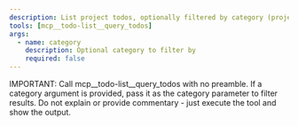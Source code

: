 ```yaml
---
description: List project todos, optionally filtered by category (project, gitignored)
tools: [mcp__todo-list__query_todos]
args:
  - name: category
    description: Optional category to filter by
    required: false
---
```


IMPORTANT: Call mcp__todo-list__query_todos with no preamble. If a category argument is provided, pass it as the category parameter to filter results. Do not explain or provide commentary - just execute the tool and show the output.
